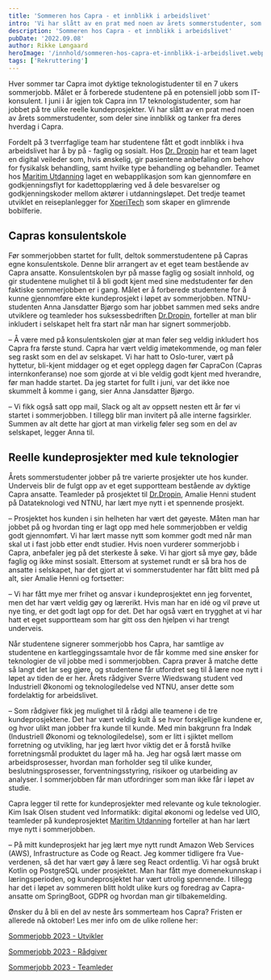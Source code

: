 ```yaml
---
title: 'Sommeren hos Capra - et innblikk i arbeidslivet'
intro: 'Vi har slått av en prat med noen av årets sommerstudenter, som deler sine innblikk og tanker fra deres hverdag i Capra.'
description: 'Sommeren hos Capra - et innblikk i arbeidslivet'
pubDate: '2022.09.08'
author: Rikke Løngaard
heroImage: '/innhold/sommeren-hos-capra-et-innblikk-i-arbeidslivet.webp'
tags: ['Rekruttering']
---
```


Hver sommer tar Capra imot dyktige teknologistudenter til en 7 ukers sommerjobb. Målet er å forberede studentene på en potensiell jobb som IT-konsulent. I juni i år igjen tok Capra inn 17 teknologistudenter, som har  jobbet på tre ulike reelle kundeprosjekter. Vi har slått av en prat med noen av årets sommerstudenter, som deler sine innblikk og tanker fra deres hverdag i Capra.

Fordelt på 3 tverrfaglige team har studentene fått et godt innblikk i hva arbeidslivet har å by på - faglig og sosialt. Hos [Dr. Dropin](https://drdropin.no/) har et team laget en digital veileder som, hvis ønskelig, gir pasientene anbefaling om behov for fysikalsk behandling, samt hvilke type behandling og behandler. Teamet hos [Maritim Utdanning](https://maritimutdanning.no/) laget en webapplikasjon som kan gjennomføre en godkjenningsflyt for kadettopplæring ved å dele besvarelser og godkjenningskoder mellom aktører i utdanningsløpet. Det tredje teamet utviklet en reiseplanlegger for [XperiTech](https://www.xperitech.com/) som skaper en glimrende bobilferie.

## Capras konsulentskole

Før sommerjobben startet for fullt, deltok sommerstudentene på Capras egne konsulentskole. Denne blir arrangert av et eget team bestående av Capra ansatte. Konsulentskolen byr på masse faglig og sosialt innhold, og gir studentene mulighet til å bli godt kjent med sine medstudenter før den faktiske sommerjobben er i gang. Målet er å forberede studentene for å kunne gjennomføre ekte kundeprosjekt i løpet av sommerjobben. NTNU-studenten Anna Jansdatter Bjørgo som har jobbet sammen med seks andre utviklere og teamleder hos suksessbedriften [Dr.Dropin](https://drdropin.no/), forteller at man blir inkludert i selskapet helt fra start når man har signert sommerjobb.

– Å være med på konsulentskolen gjør at man føler seg veldig inkludert hos Capra fra første stund. Capra har vært veldig imøtekommende, og man føler seg raskt som en del av selskapet. Vi har hatt to Oslo-turer, vært på hyttetur, bli-kjent middager og et eget opplegg dagen før CapraCon (Capras internkonferanse) noe som gjorde at vi ble veldig godt kjent med hverandre, før man hadde startet. Da jeg startet for fullt i juni, var det ikke noe skummelt å komme i gang, sier Anna Jansdatter Bjørgo.

– Vi fikk også satt opp mail, Slack og alt av oppsett nesten ett år før vi startet i sommerjobben. I tillegg blir man invitert på alle interne fagsirkler. Summen av alt dette har gjort at man virkelig føler seg som en del av selskapet, legger Anna til.

## Reelle kundeprosjekter med kule teknologier

Årets sommerstudenter jobber på tre varierte prosjekter ute hos kunder. Underveis blir de fulgt opp av et eget supportteam bestående av dyktige Capra ansatte. Teamleder på prosjektet til [Dr.Dropin](https://drdropin.no/), Amalie Henni student på Datateknologi ved NTNU, har lært mye nytt i et spennende prosjekt.

– Prosjektet hos kunden i sin helheten har vært det gøyeste. Måten man har jobbet på og hvordan ting er lagt opp med hele sommerjobben er veldig godt gjennomført. Vi har lært masse nytt som kommer godt med når man skal ut i fast jobb etter endt studier. Hvis noen vurderer sommerjobb i Capra, anbefaler jeg på det sterkeste å søke. Vi har gjort så mye gøy, både faglig og ikke minst sosialt. Ettersom at systemet rundt er så bra hos de ansatte i selskapet, har det gjort at vi sommerstudenter har fått blitt med på alt, sier Amalie Henni og fortsetter:

– Vi har fått mye mer frihet og ansvar i kundeprosjektet enn jeg forventet, men det har vært veldig gøy og lærerikt. Hvis man har en idé og vil prøve ut nye ting, er det godt lagt opp for det. Det har også vært en trygghet at vi har hatt et eget supportteam som har gitt oss den hjelpen vi har trengt underveis.

Når studentene signerer sommerjobb hos Capra, har samtlige av studentene en kartleggingssamtale hvor de får komme med sine ønsker for teknologier de vil jobbe med i sommerjobben. Capra prøver å matche dette så langt det lar seg gjøre, og studentene får utfordret seg til å lære noe nytt i løpet av tiden de er her. Årets rådgiver Sverre Wiedswang student ved Industriell Økonomi og teknologiledelse ved NTNU, anser dette som fordelaktig for arbeidslivet.

– Som rådgiver fikk jeg mulighet til å rådgi alle teamene i de tre kundeprosjektene. Det har vært veldig kult å se hvor forskjellige kundene er, og hvor ulikt man jobber fra kunde til kunde. Med min bakgrunn fra Indøk (Industriell Økonomi og teknologiledelse), som er litt i sjiktet mellom forretning og utvikling, har jeg lært hvor viktig det er å forstå hvilke forretningsmål produktet du lager må ha. Jeg har også lært masse om arbeidsprosesser, hvordan man forholder seg til ulike kunder, beslutningsprosesser, forventningsstyring, risikoer og utarbeiding av analyser. I sommerjobben får man utfordringer som man ikke får i løpet av studie.

Capra legger til rette for kundeprosjekter med relevante og kule teknologier. Kim Isak Olsen student ved Informatikk: digital økonomi og ledelse ved UIO, teamleder på kundeprosjektet [Maritim Utdanning](https://maritimutdanning.no/) forteller at han har lært mye nytt i sommerjobben.

– På mitt kundeprosjekt har jeg lært mye nytt rundt Amazon Web Services (AWS), Infrastructure as Code og React. Jeg kommer tidligere fra Vue-verdenen, så det har vært gøy å lære seg React ordentlig. Vi har også brukt Kotlin og PostgreSQL under prosjektet. Man har fått mye domenekunnskap i læringsperioden, og kundeprosjektet har vært utrolig spennende. I tillegg har det i løpet av sommeren blitt holdt ulike kurs og foredrag av Capra-ansatte om SpringBoot, GDPR og hvordan man gir tilbakemelding.

Ønsker du å bli en del av neste års sommerteam hos Capra? Fristen er allerede nå oktober! Les mer info om de ulike rollene her:

[Sommerjobb 2023 - Utvikler](https://capraconsulting.teamtailor.com/jobs/1915809-sommerjobb-som-utvikler-i-2023)

[Sommerjobb 2023 - Rådgiver](https://capraconsulting.teamtailor.com/jobs/1916172-sommerjobb-som-radgiver-i-2023)

[Sommerjobb 2023 - Teamleder](https://capraconsulting.teamtailor.com/jobs/1915876-sommerjobb-som-teamleder-i-2023)